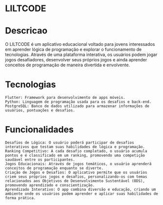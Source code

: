 # LILTCODE

# Descricao

O LILTCODE é um aplicativo educacional voltado para jovens interessados em aprender lógica de programação e explorar o funcionamento de tecnologias. Através de uma plataforma interativa, os usuários podem jogar jogos desafiadores, desenvolver seus próprios jogos e ainda aprender conceitos de programação de maneira divertida e envolvente.

# Tecnologias

    Flutter: Framework para desenvolvimento de apps móveis.
    Python: Linguagem de programação usada para os desafios e back-end.
    PostgreSQL: Banco de dados utilizado para armazenar informações de usuários, pontuações e desafios.
    
# Funcionalidades

    Desafios de Lógica: O usuário poderá participar de desafios interativos que testam suas habilidades de lógica e programação.
    Ranking Competitivo: A cada desafio completado, o usuário acumula pontos e é classificado em um ranking, promovendo uma competição saudável entre os participantes.
    Jogos Educacionais: Através de jogos temáticos, o usuário aprenderá conceitos de programação enquanto se diverte.
    Criação de Jogos e Desafios: O aplicativo permite que os usuários criem seus próprios jogos e desafios, personalizando-os com temas relacionados aos Objetivos de Desenvolvimento Sustentável (ODS), promovendo aprendizado e conscientização.
    Aprendizado Interativo: O app combina diversão e educação, criando um ambiente onde os usuários podem aprender e aplicar suas habilidades de forma prática.

